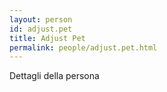 ```yaml
---
layout: person
id: adjust.pet
title: Adjust Pet
permalink: people/adjust.pet.html
---
```


Dettagli della persona